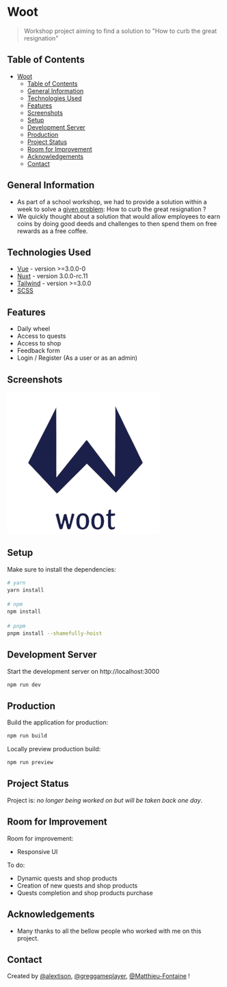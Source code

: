 # Woot

> Workshop project aiming to find a solution to "How to curb the great resignation"

## Table of Contents

- [Woot](#woot)
  - [Table of Contents](#table-of-contents)
  - [General Information](#general-information)
  - [Technologies Used](#technologies-used)
  - [Features](#features)
  - [Screenshots](#screenshots)
  - [Setup](#setup)
  - [Development Server](#development-server)
  - [Production](#production)
  - [Project Status](#project-status)
  - [Room for Improvement](#room-for-improvement)
  - [Acknowledgements](#acknowledgements)
  - [Contact](#contact)

## General Information

- As part of a school workshop, we had to provide a solution within a week to solve a [given problem](https://github.com/alextison/woot/blob/main/assets/Subject.pdf): How to curb the great resignation ?
- We quickly thought about a solution that would allow employees to earn coins by doing good deeds and challenges to then spend them on free rewards as a free coffee.

## Technologies Used

- [Vue](https://vuejs.org/) - version >=3.0.0-0
- [Nuxt](https://nuxtjs.org/) - version 3.0.0-rc.11
- [Tailwind](https://tailwindcss.com/) - version >=3.0.0
- [SCSS](https://sass-lang.com/)

## Features

- Daily wheel
- Access to quests
- Access to shop
- Feedback form
- Login / Register (As a user or as an admin)

## Screenshots

![Woot Logo](./assets/github/wootLogo.png)

## Setup

Make sure to install the dependencies:

```bash
# yarn
yarn install

# npm
npm install

# pnpm
pnpm install --shamefully-hoist
```

## Development Server

Start the development server on http://localhost:3000

```bash
npm run dev
```

## Production

Build the application for production:

```bash
npm run build
```

Locally preview production build:

```bash
npm run preview
```

## Project Status

Project is: _no longer being worked on but will be taken back one day_.

## Room for Improvement

Room for improvement:

- Responsive UI

To do:

- Dynamic quests and shop products
- Creation of new quests and shop products
- Quests completion and shop products purchase

## Acknowledgements

- Many thanks to all the bellow people who worked with me on this project.

## Contact

Created by [@alextison](https://github.com/alextison), [@greggameplayer](https://github.com/greggameplayer), [@Matthieu-Fontaine](https://github.com/Matthieu-Fontaine) !

